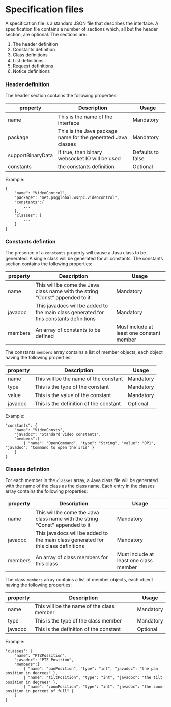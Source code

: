 # Specification files
A specification file is a standard JSON file that describes the interface.
A specification file contains a number of sections which, all but the header section, are optional.
The sections are:

1. The header definition
2. Constants definition
3. Class definitions
4. List definitions
5. Request definitions
6. Notice definitions

### Header definition
The header section contains the following properties:

| property | Description | Usage |
| -------- | ----------- | ----- |
| name | This is the name of the interface | Mandatory |
| package | This is the Java package name for the generated Java classes | Mandatory |
| supportBinaryData | If true, then binary websocket IO will be used | Defaults to false |
| constants | the constants definition | Optional |

Example:

```
{
	"name": "VideoControl",
	"package": "net.psgglobal.wsrpc.videocontrol",
	"constants":{
		...
	},
	"classes": [
		...
	]
}
```

### Constants defintion
The presence of a `constants` property will cause a Java class to be generated.
A single class will be generated for all constants.
The constants section contains the following properties:

| property | Description | Usage |
| -------- | ----------- | ----- |
| name | This will be come the Java class name with the string "Const" appended to it | Mandatory |
| javadoc | This javadocs will be added to the main class generated for this constants definitions | Mandatory |
| members | An array of constants to be defined | Must include at least one constant member |

The constants `members` array contains a list of member objects, each object having the following properties:

| property | Description | Usage |
| -------- | ----------- | ----- |
| name | This will be the name of the constant | Mandatory |
| type | This is the type of the constant | Mandatory |
| value | This is the value of the constant | Mandatory |
| javadoc | This is the definition of the constant | Optional |

Example:

```
"constants": {
	"name": "VideoConsts",
	"javadoc": "Standard video constants",
	"members":[
		{ "name": "OpenCommand", "type": "String", "value": "OP1", "javadoc": "Command to open the iris" }
	]
}
```

### Classes defintion
For each member in the `classes` array, a Java class file will be generated with the name of the class as the class name.
Each entry in the classes array contains the following properties:

| property | Description | Usage |
| -------- | ----------- | ----- |
| name | This will be come the Java class name with the string "Const" appended to it | Mandatory |
| javadoc | This javadocs will be added to the main class generated for this class definitions | Mandatory |
| members | An array of class members for this class | Must include at least one class member |

The class `members` array contains a list of member objects, each object having the following properties:

| property | Description | Usage |
| -------- | ----------- | ----- |
| name | This will be the name of the class member | Mandatory |
| type | This is the type of the class member | Mandatory |
| javadoc | This is the definition of the constant | Optional |

Example:

```
"classes": {
	"name": "PTZPossition",
	"javadoc": "PTZ Position",
	"members":[
		{ "name": "panPosition", "type": "int", "javadoc": "the pan position in degrees" },
		{ "name": "tiltPosition", "type": "int", "javadoc": "the tilt position in degrees" },
		{ "name": "zoomPosition", "type": "int", "javadoc": "the zoom position in percent of full" }
	]
}
```

